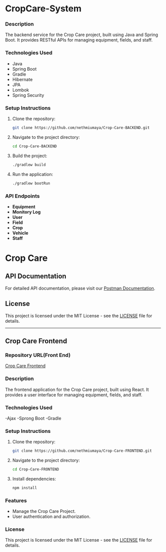 # CropCare-System

### Description
The backend service for the Crop Care project, built using Java and Spring Boot. It provides RESTful APIs for managing equipment, fields, and staff.

### Technologies Used
- Java
- Spring Boot
- Gradle
- Hibernate
- JPA
- Lombok
- Spring Security

### Setup Instructions
1. Clone the repository:
   ```sh
   git clone https://github.com/nethmiumaya/Crop-Care-BACKEND.git
   ```
2. Navigate to the project directory:
   ```sh
   cd Crop-Care-BACKEND
   ```
3. Build the project:
   ```sh
   ./gradlew build
   ```
4. Run the application:
   ```sh
   ./gradlew bootRun
   ```

### API Endpoints
- **Equipment**
- **Monitory Log**
- **User**
- **Field**
- **Crop**
- **Vehicle**
- **Staff**

# Crop Care

## API Documentation

For detailed API documentation, please visit our [Postman Documentation](https://documenter.getpostman.com/view/35386291/2sAYBbc85z).

## License

This project is licensed under the MIT License - see the [LICENSE](LICENSE) file for details.

---

## Crop Care Frontend

### Repository URL(Front End)
[Crop Care Frontend](https://github.com/nethmiumaya/Crop-Care-FRONTEND.git)

### Description
The frontend application for the Crop Care project, built using React. It provides a user interface for managing equipment, fields, and staff.

### Technologies Used
-Ajax
-Sprong Boot
-Gradle 

### Setup Instructions
1. Clone the repository:
   ```sh
   git clone https://github.com/nethmiumaya/Crop-Care-FRONTEND.git
   ```
2. Navigate to the project directory:
   ```sh
   cd Crop-Care-FRONTEND
   ```
3. Install dependencies:
   ```sh
   npm install
   ```

### Features
- Manage the Crop Care Project. 
- User authentication and authorization.

### License
This project is licensed under the MIT License - see the [LICENSE](LICENSE) file for details.
